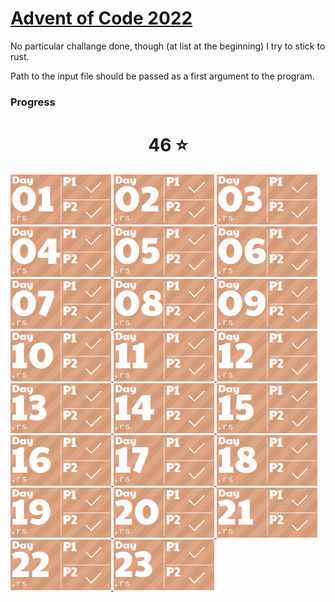 # [Advent of Code 2022](https://adventofcode.com/2022/about)
No particular challange done, though (at list at the beginning) I try to stick to rust.

Path to the input file should be passed as a first argument to the program.

### Progress
<!-- AOC TILES BEGIN -->
<h1 align="center">
  46 ⭐
</h1>
<a href="Day 1/src/main.rs">
  <img src="Media/2022/01.png" width="161px">
</a>
<a href="Day 2/src/main.rs">
  <img src="Media/2022/02.png" width="161px">
</a>
<a href="Day 3/src/main.rs">
  <img src="Media/2022/03.png" width="161px">
</a>
<a href="Day 4/src/main.rs">
  <img src="Media/2022/04.png" width="161px">
</a>
<a href="Day 5/src/main.rs">
  <img src="Media/2022/05.png" width="161px">
</a>
<a href="Day 6/src/main.rs">
  <img src="Media/2022/06.png" width="161px">
</a>
<a href="Day 7/src/main.rs">
  <img src="Media/2022/07.png" width="161px">
</a>
<a href="Day 8/src/main.rs">
  <img src="Media/2022/08.png" width="161px">
</a>
<a href="Day 9/src/main.rs">
  <img src="Media/2022/09.png" width="161px">
</a>
<a href="Day 10/src/main.rs">
  <img src="Media/2022/10.png" width="161px">
</a>
<a href="Day 11/src/main.rs">
  <img src="Media/2022/11.png" width="161px">
</a>
<a href="Day 12/src/main.rs">
  <img src="Media/2022/12.png" width="161px">
</a>
<a href="Day 13/src/main.rs">
  <img src="Media/2022/13.png" width="161px">
</a>
<a href="Day 14/src/main.rs">
  <img src="Media/2022/14.png" width="161px">
</a>
<a href="Day 15/src/main.rs">
  <img src="Media/2022/15.png" width="161px">
</a>
<a href="Day 16/src/main.rs">
  <img src="Media/2022/16.png" width="161px">
</a>
<a href="Day 17/src/main.rs">
  <img src="Media/2022/17.png" width="161px">
</a>
<a href="Day 18/src/main.rs">
  <img src="Media/2022/18.png" width="161px">
</a>
<a href="Day 19/src/main.rs">
  <img src="Media/2022/19.png" width="161px">
</a>
<a href="Day 20/src/main.rs">
  <img src="Media/2022/20.png" width="161px">
</a>
<a href="Day 21/src/main.rs">
  <img src="Media/2022/21.png" width="161px">
</a>
<a href="Day 22/src/main.rs">
  <img src="Media/2022/22.png" width="161px">
</a>
<a href="Day 23/src/main.rs">
  <img src="Media/2022/23.png" width="161px">
</a>
<!-- AOC TILES END -->
